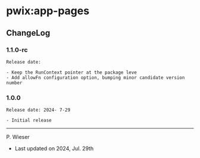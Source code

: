 # pwix:app-pages

## ChangeLog

### 1.1.0-rc

    Release date: 

    - Keep the RunContext pointer at the package leve
    - Add allowFn configuration option, bumping minor candidate version number

### 1.0.0

    Release date: 2024- 7-29

    - Initial release

---
P. Wieser
- Last updated on 2024, Jul. 29th
